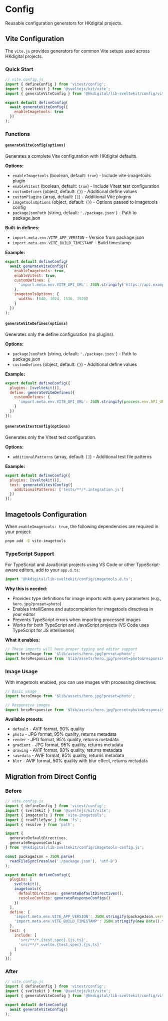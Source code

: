 # Config

Reusable configuration generators for HKdigital projects.

## Vite Configuration

The `vite.js` provides generators for common Vite setups used across HKdigital projects.

### Quick Start

```javascript
// vite.config.js
import { defineConfig } from 'vitest/config';
import { sveltekit } from '@sveltejs/kit/vite';
import { generateViteConfig } from '@hkdigital/lib-sveltekit/config/vite.js';

export default defineConfig(
  await generateViteConfig({
    enableImagetools: true
  })
);
```

### Functions

#### `generateViteConfig(options)`

Generates a complete Vite configuration with HKdigital defaults.

**Options:**
- `enableImagetools` (boolean, default: `true`) - Include vite-imagetools plugin
- `enableVitest` (boolean, default: `true`) - Include Vitest test configuration
- `customDefines` (object, default: `{}`) - Additional define values
- `customPlugins` (array, default: `[]`) - Additional Vite plugins
- `imagetoolsOptions` (object, default: `{}`) - Options passed to imagetools config
- `packageJsonPath` (string, default: `'./package.json'`) - Path to package.json

**Built-in defines:**
- `import.meta.env.VITE_APP_VERSION` - Version from package.json
- `import.meta.env.VITE_BUILD_TIMESTAMP` - Build timestamp

**Example:**
```javascript
export default defineConfig(
  await generateViteConfig({
    enableImagetools: true,
    enableVitest: true,
    customDefines: {
      'import.meta.env.VITE_API_URL': JSON.stringify('https://api.example.com')
    },
    imagetoolsOptions: {
      widths: [640, 1024, 1536, 1920]
    }
  })
);
```

#### `generateViteDefines(options)`

Generates only the define configuration (no plugins).

**Options:**
- `packageJsonPath` (string, default: `'./package.json'`) - Path to package.json
- `customDefines` (object, default: `{}`) - Additional define values

**Example:**
```javascript
export default defineConfig({
  plugins: [sveltekit()],
  define: generateViteDefines({
    customDefines: {
      'import.meta.env.VITE_API_URL': JSON.stringify(process.env.API_URL)
    }
  })
});
```

#### `generateVitestConfig(options)`

Generates only the Vitest test configuration.

**Options:**
- `additionalPatterns` (array, default: `[]`) - Additional test file patterns

**Example:**
```javascript
export default defineConfig({
  plugins: [sveltekit()],
  test: generateVitestConfig({
    additionalPatterns: ['tests/**/*.integration.js']
  })
});
```

## Imagetools Configuration

When `enableImagetools: true`, the following dependencies are required in your project:

```bash
pnpm add -D vite-imagetools
```

### TypeScript Support

For TypeScript and JavaScript projects using VS Code or other TypeScript-aware editors, add to your `app.d.ts`:

```typescript
import '@hkdigital/lib-sveltekit/config/imagetools.d.ts';
```

**Why this is needed:**
- Provides type definitions for image imports with query parameters (e.g., `hero.jpg?preset=photo`)
- Enables IntelliSense and autocompletion for imagetools directives in your editor
- Prevents TypeScript errors when importing processed images
- Works for both TypeScript and JavaScript projects (VS Code uses TypeScript for JS intellisense)

**What it enables:**
```javascript
// These imports will have proper typing and editor support
import heroImage from '$lib/assets/hero.jpg?preset=photo';
import heroResponsive from '$lib/assets/hero.jpg?preset=photo&responsive';
```

### Image Usage

With imagetools enabled, you can use images with processing directives:

```javascript
// Basic usage
import heroImage from '$lib/assets/hero.jpg?preset=photo';

// Responsive images
import heroResponsive from '$lib/assets/hero.jpg?preset=photo&responsive';
```

**Available presets:**
- `default` - AVIF format, 90% quality
- `photo` - JPG format, 95% quality, returns metadata
- `render` - JPG format, 95% quality, returns metadata
- `gradient` - JPG format, 95% quality, returns metadata
- `drawing` - AVIF format, 90% quality, returns metadata
- `savedata` - AVIF format, 85% quality, returns metadata
- `blur` - AVIF format, 50% quality with blur effect, returns metadata

## Migration from Direct Config

### Before
```javascript
// vite.config.js
import { defineConfig } from 'vitest/config';
import { sveltekit } from '@sveltejs/kit/vite';
import { imagetools } from 'vite-imagetools';
import { readFileSync } from 'fs';
import { resolve } from 'path';

import {
  generateDefaultDirectives,
  generateResponseConfigs
} from '@hkdigital/lib-sveltekit/config/imagetools-config.js';

const packageJson = JSON.parse(
  readFileSync(resolve('./package.json'), 'utf-8')
);

export default defineConfig({
  plugins: [
    sveltekit(),
    imagetools({
      defaultDirectives: generateDefaultDirectives(),
      resolveConfigs: generateResponseConfigs()
    })
  ],
  define: {
    'import.meta.env.VITE_APP_VERSION': JSON.stringify(packageJson.version),
    'import.meta.env.VITE_BUILD_TIMESTAMP': JSON.stringify(new Date().toISOString())
  },
  test: {
    include: [
      'src/**/*.{test,spec}.{js,ts}',
      'src/**/*.svelte.{test,spec}.{js,ts}'
    ]
  }
});
```

### After
```javascript
// vite.config.js
import { defineConfig } from 'vitest/config';
import { sveltekit } from '@sveltejs/kit/vite';
import { generateViteConfig } from '@hkdigital/lib-sveltekit/config/vite.js';

export default defineConfig(
  await generateViteConfig()
);
```
